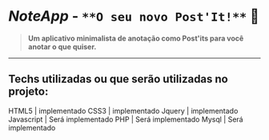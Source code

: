 # *NoteApp* - `**O seu novo Post'It!**` :scroll:
>**Um aplicativo minimalista de anotação como Post'its para você anotar o que quiser.**

***

## Techs utilizadas ou que serão utilizadas no projeto:
HTML5 | implementado
CSS3 | implementado
Jquery | implementado
Javascript | Será implementado
PHP | Será implementado
Mysql | Será implementado







